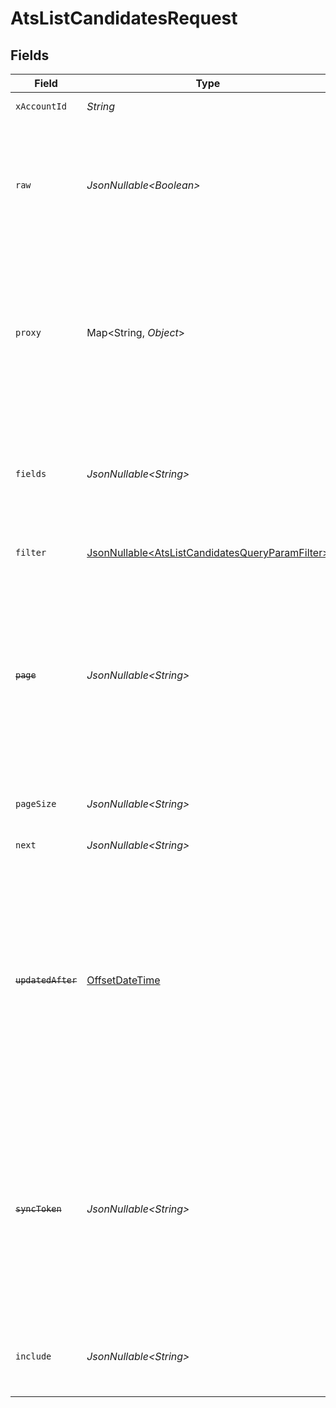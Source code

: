 # AtsListCandidatesRequest


## Fields

| Field                                                                                                                                                                                                                | Type                                                                                                                                                                                                                 | Required                                                                                                                                                                                                             | Description                                                                                                                                                                                                          | Example                                                                                                                                                                                                              |
| -------------------------------------------------------------------------------------------------------------------------------------------------------------------------------------------------------------------- | -------------------------------------------------------------------------------------------------------------------------------------------------------------------------------------------------------------------- | -------------------------------------------------------------------------------------------------------------------------------------------------------------------------------------------------------------------- | -------------------------------------------------------------------------------------------------------------------------------------------------------------------------------------------------------------------- | -------------------------------------------------------------------------------------------------------------------------------------------------------------------------------------------------------------------- |
| `xAccountId`                                                                                                                                                                                                         | *String*                                                                                                                                                                                                             | :heavy_check_mark:                                                                                                                                                                                                   | The account identifier                                                                                                                                                                                               |                                                                                                                                                                                                                      |
| `raw`                                                                                                                                                                                                                | *JsonNullable\<Boolean>*                                                                                                                                                                                             | :heavy_minus_sign:                                                                                                                                                                                                   | Indicates that the raw request result should be returned in addition to the mapped result (default value is false)                                                                                                   |                                                                                                                                                                                                                      |
| `proxy`                                                                                                                                                                                                              | Map\<String, *Object*>                                                                                                                                                                                               | :heavy_minus_sign:                                                                                                                                                                                                   | Query parameters that can be used to pass through parameters to the underlying provider request by surrounding them with 'proxy' key                                                                                 |                                                                                                                                                                                                                      |
| `fields`                                                                                                                                                                                                             | *JsonNullable\<String>*                                                                                                                                                                                              | :heavy_minus_sign:                                                                                                                                                                                                   | The comma separated list of fields that will be returned in the response (if empty, all fields are returned)                                                                                                         | id,remote_id,name,first_name,last_name,email,emails,social_links,phone,phone_numbers,company,country,title,application_ids,remote_application_ids,hired_at,custom_fields,created_at,updated_at,unified_custom_fields |
| `filter`                                                                                                                                                                                                             | [JsonNullable\<AtsListCandidatesQueryParamFilter>](../../models/operations/AtsListCandidatesQueryParamFilter.md)                                                                                                     | :heavy_minus_sign:                                                                                                                                                                                                   | ATS Candidate Filter                                                                                                                                                                                                 |                                                                                                                                                                                                                      |
| ~~`page`~~                                                                                                                                                                                                           | *JsonNullable\<String>*                                                                                                                                                                                              | :heavy_minus_sign:                                                                                                                                                                                                   | : warning: ** DEPRECATED **: This will be removed in a future release, please migrate away from it as soon as possible.<br/><br/>The page number of the results to fetch                                             |                                                                                                                                                                                                                      |
| `pageSize`                                                                                                                                                                                                           | *JsonNullable\<String>*                                                                                                                                                                                              | :heavy_minus_sign:                                                                                                                                                                                                   | The number of results per page (default value is 25)                                                                                                                                                                 |                                                                                                                                                                                                                      |
| `next`                                                                                                                                                                                                               | *JsonNullable\<String>*                                                                                                                                                                                              | :heavy_minus_sign:                                                                                                                                                                                                   | The unified cursor                                                                                                                                                                                                   |                                                                                                                                                                                                                      |
| ~~`updatedAfter`~~                                                                                                                                                                                                   | [OffsetDateTime](https://docs.oracle.com/javase/8/docs/api/java/time/OffsetDateTime.html)                                                                                                                            | :heavy_minus_sign:                                                                                                                                                                                                   | : warning: ** DEPRECATED **: This will be removed in a future release, please migrate away from it as soon as possible.<br/><br/>Use a string with a date to only select results updated after that given date       | 2020-01-01T00:00:00.000Z                                                                                                                                                                                             |
| ~~`syncToken`~~                                                                                                                                                                                                      | *JsonNullable\<String>*                                                                                                                                                                                              | :heavy_minus_sign:                                                                                                                                                                                                   | : warning: ** DEPRECATED **: This will be removed in a future release, please migrate away from it as soon as possible.<br/><br/>The sync token to select the only updated results                                   |                                                                                                                                                                                                                      |
| `include`                                                                                                                                                                                                            | *JsonNullable\<String>*                                                                                                                                                                                              | :heavy_minus_sign:                                                                                                                                                                                                   | The comma separated list of fields that will be included in the response                                                                                                                                             | custom_fields                                                                                                                                                                                                        |